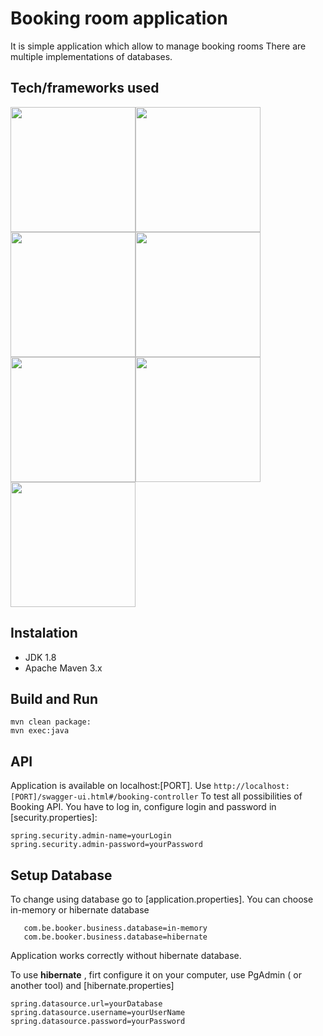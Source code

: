 # Booking room application #

It is simple application which allow to manage booking rooms
There are multiple implementations of databases.

## Tech/frameworks used ##

<img src="https://whirly.pl/wp-content/uploads/2017/05/spring.png" width="200"><img src="http://yaqzi.pl/wp-content/uploads/2016/12/apache_maven.png" width="200"><img src="https://upload.wikimedia.org/wikipedia/commons/2/2c/Mockito_Logo.png" width="200"><img src="https://jules-grospeiller.fr/media/logo_competences/lang/json.png" width="200"><img src="http://www.postgresqltutorial.com/wp-content/uploads/2012/08/What-is-PostgreSQL.png" width="200"><img src="https://cdn.bulldogjob.com/system/readables/covers/000/001/571/thumb/27-02-2019.png" width="200"><img src="https://i2.wp.com/bykowski.pl/wp-content/uploads/2018/07/hibernate-2.png?w=300" width="200">

## Instalation ##

* JDK 1.8
* Apache Maven 3.x

## Build and Run ##
```
mvn clean package:
mvn exec:java
```
## API ##

Application is available on localhost:[PORT]. Use ```http://localhost:[PORT]/swagger-ui.html#/booking-controller```
To test all possibilities of Booking API. You have to log in, configure login and password in [security.properties]:

```
spring.security.admin-name=yourLogin
spring.security.admin-password=yourPassword
```

## Setup Database ##

To change using database go to [application.properties]. You can choose in-memory or hibernate database
```
   com.be.booker.business.database=in-memory
   com.be.booker.business.database=hibernate
```
Application works correctly without hibernate database.

To use **hibernate** , firt  configure it on your computer, use PgAdmin ( or another tool) and [hibernate.properties]
```
spring.datasource.url=yourDatabase
spring.datasource.username=yourUserName
spring.datasource.password=yourPassword
```
